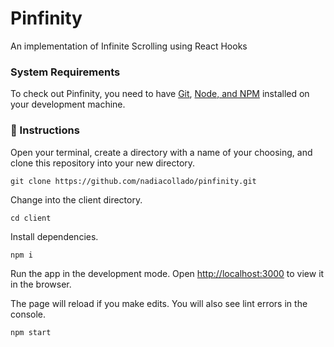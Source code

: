 # Pinfinity
An implementation of Infinite Scrolling using React Hooks

### System Requirements

To check out Pinfinity, you need to have [Git](https://git-scm.com/), [Node, and NPM](https://nodejs.org/en/) installed on your development machine. 

### 🏁 Instructions

Open your terminal, create a directory with a name of your choosing, and clone this repository into your new directory.

```git clone https://github.com/nadiacollado/pinfinity.git```

Change into the client directory.

```cd client```

Install dependencies.

```npm i ```

Run the app in the development mode. Open [http://localhost:3000](http://localhost:3000) to view it in the browser.

The page will reload if you make edits. You will also see lint errors in the console.

```npm start```
